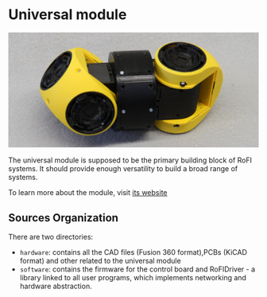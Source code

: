 # Universal module

![Universal Module](../media/um_persp.jpg)

The universal module is supposed to be the primary building block of RoFI
systems. It should provide enough versatility to build a broad range of systems.

To learn more about the module, visit [its
website](https://rofi.fi.muni.cz/hardware/universal-module/)


## Sources Organization

There are two directories:

- `hardware`: contains all the CAD files (Fusion 360 format),PCBs (KiCAD
  format) and other related to the universal module
- `software`: contains the firmware for the control board and RoFIDriver - a
  library linked to all user programs, which implements networking and hardware
  abstraction.



